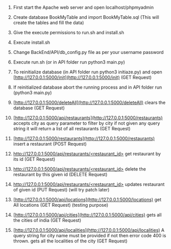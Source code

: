 1. First start the Apache web server and open localhost/phpmyadmin
2. Create database BookMyTable and import BookMyTable.sql (This will create the tables and fill the data)
3. Give the execute permissions to run.sh and install.sh
4. Execute install.sh
5. Change BackEnd/API/db_config.py file as per your username password
6. Execute run.sh (or in API folder run python3 main.py)
7. To reinitialize database (in API folder run python3 initiaze.py) and open [http://127.0.0.1:5000/init](http://127.0.0.1:5000/init) (GET Request)

8. If reinitialized database abort the running process and in API folder run (python3 main.py)

9. [http://127.0.0.1:5000/deleteAll](http://127.0.0.1:5000/deleteAll) clears the database (GET Request)

10. [http://127.0.0.1:5000/api/restaurants](http://127.0.0.1:5000/restaurants) accepts city as query parameter to filter by city if not given any query string it will return a list of all restaurants (GET Request)

11. [http://127.0.0.1:5000/restaurants](http://127.0.0.1:5000/restaurants) insert a restaurant (POST Request)

12. [http://127.0.0.1:5000/api/restaurants/<restaurant_id>](http://127.0.0.1:5000/api/restaurants/<restaurant_id>) get restaurant by its id (GET Request)

13. [http://127.0.0.1:5000/api/restaurants/<restaurant_id>](http://127.0.0.1:5000/api/restaurants/<restaurant_id>) delete the restaurant by this given id (DELETE Request)

14. [http://127.0.0.1:5000/api/restaurants/<restaurant_id>](http://127.0.0.1:5000/api/restaurants/<restaurant_id>) updates restaurant of given id (PUT Request) (will try patch later)

13) [http://127.0.0.1:5000/api/locations](http://127.0.0.1:5000/locations) get All locations (GET Request) (testing purpose)

14) [http://127.0.0.1:5000/api/cities](http://127.0.0.1:5000/api/cities) gets all the cities of india (GET Request)

15) [http://127.0.0.1:5000/api/localities](http://127.0.0.1:5000/api/localities) A query string for city name must be provided if not then error code 400 is thrown. gets all the localities of the city (GET Request)
